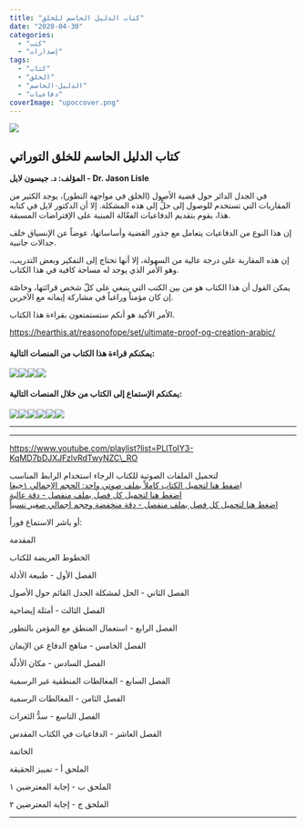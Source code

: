 ```yaml
---
title: "كتاب الدليل الحاسم للخلق"
date: "2020-04-30"
categories: 
  - "كتب"
  - "إصدارات"
tags: 
  - "كتاب"
  - "الخلق"
  - "الدليل-الحاسم"
  - "دفاعيات"
coverImage: "upoccover.png"
---
```


[![](https://arabcreationisthome.files.wordpress.com/2020/04/upoccover.png?w=718)](https://arabcreationisthome.files.wordpress.com/2020/12/ultimate-proof-of-creation-arabic-pdf.pdf)

## كتاب الدليل الحاسم للخلق التوراتي

**المؤلف: د. جيسون لايل - Dr. Jason Lisle**

في الجدل الدائر حول قضية الأصول (الخلق في مواجهة التطور)، يوجد الكثير من المقاربات التي تستخدم للوصول إلى حلٍّ إلى هذه المشكلة. إلا أن الدكتور لايل في كتابه هذا، يقوم بتقديم الدفاعيات الفعّالة المبنية على الإفتراضات المسبقة.

إن هذا النوع من الدفاعيات يتعامل مع جذور القضية وأساساتها، عوضاً عن الإنسياق خلف جدالات جانبية.

إن هذه المقاربة على درجة عالية من السهولة، إلا أنها تحتاج إلى التفكير وبعض التدريب، وهو الأمر الذي يوجد له مساحة كافية في هذا الكتاب.

يمكن القول أن هذا الكتاب هو من بين الكتب التي ينبغي على كلّ شخص قرائتها، وخاصّة إن كان مؤمناً وراغباً في مشاركة إيمانه مع الآخرين.

الأمر الأكيد هو أنكم ستستمتعون بقراءة هذا الكتاب.

https://hearthis.at/reasonofope/set/ultimate-proof-og-creation-arabic/

#### يمكنكم قراءة هذا الكتاب من المنصات التالية:  
  
[![](images/pdf.png)](https://arabcreationisthome.files.wordpress.com/2021/10/ultimate-proof-of-creation-arabic-pdf.pdf)[![](images/internet-archive.png)](https://archive.org/details/UltimateProofOfCreationArabic/ultimate%20proof%20of%20creation%20Arabic%20PDF)[![](images/google-books.png)](https://books.google.lu/books?id=09zdDwAAQBAJ)[![](images/apple.png)](http://books.apple.com/us/book/id1564241827)

#### يمكنكم الإستماع إلى الكتاب من خلال المنصات التالية:  
  
[![](images/breaker.png)](/var/folders/cg/4wdqdm115vn1hczsw3bw1lrc0000gn/T/com.pixelmatorteam.pixelmator.x/0939D1DF-00FB-4ECA-AB4D-482579C5B652/Path.tiff)[![](images/anchor-2.png)](https://anchor.fm/reason-of-hope4/episodes/ep-esh32b)[![](images/hearthis.at_.png)](https://hearthis.at/reasonofope/set/ultimate-proof-og-creation-arabic/)[![](images/youtube.png)](https://www.youtube.com/playlist?list=PLlToIY3-KqMD7bDJXJFzlvRdTwyNZC_RO)[![](images/google-podcasts.png)](https://podcasts.google.com/feed/aHR0cHM6Ly9hbmNob3IuZm0vcy81MTVjMjljNC9wb2RjYXN0L3Jzcw/episode/ZTI2YWNjYzgtZGRkMi00YmIxLThiNmMtZGQ1NDNhZWUyMmZm?sa=X&ved=0CAIQuIEEahcKEwjoqKXIm57wAhUAAAAAHQAAAAAQCA)[![](images/apple-podcasts-1.png)](https://podcasts.apple.com/us/podcast/الدليل-الحاسم-للخلق/id1547845596)

* * *

* * *

https://www.youtube.com/playlist?list=PLlToIY3-KqMD7bDJXJFzlvRdTwyNZC\_RO

لتحميل الملفات الصوتية للكتاب الرجاء استخدام الرابط المناسب  
ا[ضفط هنا لتحميل الكتاب كاملاً بملف صوتي واحد: الحجم الإجمالي ١جيغا](https://drive.google.com/open?id=1rhxH_HSgmNFUEKqQPVT0_SBZ94TWCftk)  
[اضغط هنا لتحميل كل فصل بملف منفصل - دقة عالية](https://drive.google.com/open?id=17QVQXJ_yMaMJ9jAmU84jiR0i9rGksCiI)  
[اضغط هنا لتحميل كل فصل بملف منفصل - دقة منخفضة وحجم اجمالي صغير نسبياً](https://drive.google.com/open?id=1KQtVpI5NaXUBIRfio63DLZawmO_Q5fTl)

أو باشر الاستماع فوراً:

المقدمة

الخطوط العريضة للكتاب

الفصل الأول - طبيعة الأدلة

الفصل الثاني - الحل لمشكلة الجدل القائم حول الأصول

الفصل الثالث - أمثلة إيضاحية

الفصل الرابع - استعمال المنطق مع المؤمن بالتطور

الفصل الخامس - مناهج الدفاع عن الإيمان

الفصل السادس - مكان الأدلّة

الفصل السابع - المغالطات المنطقية غير الرسمية

الفصل الثامن - المغالطات الرسمية

الفصل التاسع - سدُّ الثغرات

الفصل العاشر - الدفاعيات في الكتاب المقدس

الخاتمة

الملحق أ - تمييز الحقيقة

الملحق ب - إجابة المعترضين ١

الملحق ج - إجابة المعترضين ٢

* * *
